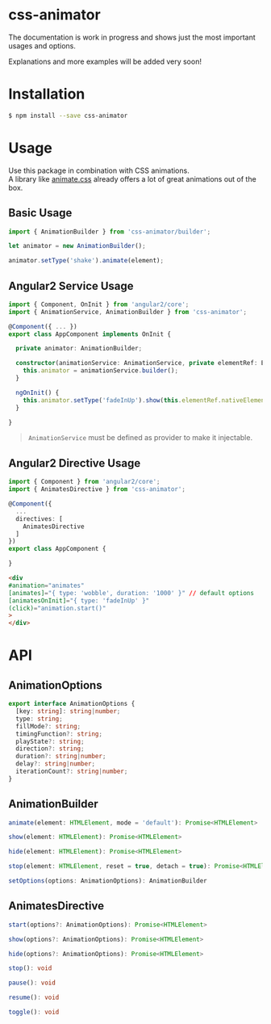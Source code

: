 # css-animator

The documentation is work in progress and shows just the most important usages and options.  

Explanations and more examples will be added very soon!

# Installation

```bash
$ npm install --save css-animator
```

# Usage

Use this package in combination with CSS animations.  
A library like [animate.css](https://github.com/daneden/animate.css) already offers a lot of great animations out of the box.

## Basic Usage

```ts
import { AnimationBuilder } from 'css-animator/builder';

let animator = new AnimationBuilder();

animator.setType('shake').animate(element);
```

## Angular2 Service Usage

```ts
import { Component, OnInit } from 'angular2/core';
import { AnimationService, AnimationBuilder } from 'css-animator';

@Component({ ... })
export class AppComponent implements OnInit {

  private animator: AnimationBuilder;

  constructor(animationService: AnimationService, private elementRef: ElementRef) {
    this.animator = animationService.builder();
  }

  ngOnInit() {
    this.animator.setType('fadeInUp').show(this.elementRef.nativeElement);
  }

}
```

> `AnimationService` must be defined as provider to make it injectable.

## Angular2 Directive Usage

```ts
import { Component } from 'angular2/core';
import { AnimatesDirective } from 'css-animator';

@Component({
  ...
  directives: [
    AnimatesDirective
  ]
})
export class AppComponent {

}
```

```html
<div
#animation="animates"
[animates]="{ type: 'wobble', duration: '1000' }" // default options
[animatesOnInit]="{ type: 'fadeInUp' }"
(click)="animation.start()"
>
</div>
```

# API

## AnimationOptions

```ts
export interface AnimationOptions {
  [key: string]: string|number;
  type: string;
  fillMode?: string;
  timingFunction?: string;
  playState?: string;
  direction?: string;
  duration?: string|number;
  delay?: string|number;
  iterationCount?: string|number;
}
```

## AnimationBuilder

```ts
animate(element: HTMLElement, mode = 'default'): Promise<HTMLElement>
```

```ts
show(element: HTMLElement): Promise<HTMLElement>
```

```ts
hide(element: HTMLElement): Promise<HTMLElement>
```

```ts
stop(element: HTMLElement, reset = true, detach = true): Promise<HTMLElement>
```

```ts
setOptions(options: AnimationOptions): AnimationBuilder
```

## AnimatesDirective

```ts
start(options?: AnimationOptions): Promise<HTMLElement>
```

```ts
show(options?: AnimationOptions): Promise<HTMLElement>
```

```ts
hide(options?: AnimationOptions): Promise<HTMLElement>
```

```ts
stop(): void
```

```ts
pause(): void
```

```ts
resume(): void
```

```ts
toggle(): void
```
